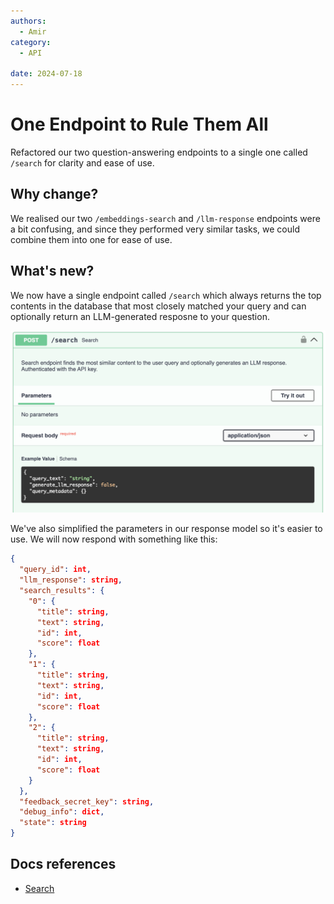 ```yaml
---
authors:
  - Amir
category:
  - API

date: 2024-07-18
---
```

# One Endpoint to Rule Them All

Refactored our two question-answering endpoints to a single one called `/search` for clarity and ease of use.

<!-- more -->

## Why change?

We realised our two `/embeddings-search` and `/llm-response` endpoints were a bit confusing, and since they performed very similar tasks, we could combine them into one for ease of use.

## What's new?

We now have a single endpoint called `/search` which always returns the top contents in the database that most
closely matched your query and can optionally return an LLM-generated resposne to your question.

![Search endpoint](../../components/qa-service/search.png)

We've also simplified the parameters in our response model so it's easier to use. We will now respond with something like this:

```json
{
  "query_id": int,
  "llm_response": string,
  "search_results": {
    "0": {
      "title": string,
      "text": string,
      "id": int,
      "score": float
    },
    "1": {
      "title": string,
      "text": string,
      "id": int,
      "score": float
    },
    "2": {
      "title": string,
      "text": string,
      "id": int,
      "score": float
    }
  },
  "feedback_secret_key": string,
  "debug_info": dict,
  "state": string
}
```

## Docs references

- [Search](../../components/qa-service/search.md)
